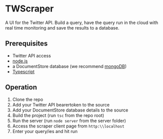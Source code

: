 # TWScraper
A UI for the Twitter API. Build a query, have the query run in the cloud with real time monitoring and save the results to a database.


## Prerequisites
* Twitter API access
* [node.js](https://nodejs.org/en/)
* a DocumentStore database (we recommend [mongoDB](https://www.mongodb.com/))
* [Typescript](https://www.typescriptlang.org/)

## Operation
1. Clone the repo
1. Add your Twitter API bearertoken to the source
1. Add your DocumentStore database details to the source
1. Build the project (run `tsc` from the repo root)
1. Run the server (run `node server` from the server folder)
1. Access the scraper client page from `http:\\localhost`
1. Enter your query/ies and hit run
